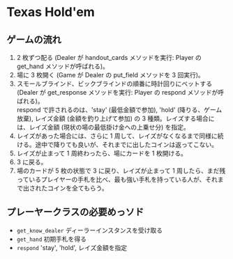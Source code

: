 # Texas Hold'em

## ゲームの流れ
1. 2 枚ずつ配る (Dealer が handout_cards メソッドを実行: Player の get_hand メソッドが呼ばれる)。  
2. 場に 3 枚開く (Game が Dealer の put_field メソッドを 3 回実行)。  
3. スモールブラインド、ビックブラインドの順番に時計回りにベットする (Dealer が get_response メソッドを実行: Player の respond メソッドが呼ばれる)。  
respond で許されるのは、'stay' (最低金額で参加), 'hold' (降りる、ゲーム放棄), レイズ金額 (金額を釣り上げて参加) の 3 種類。レイズする場合には、レイズ金額 (現状の場の最低掛け金への上乗せ分) を指定。  
4. レイズがあった場合には、さらに 1 周して、レイズがなくなるまで同様に続ける。途中で降りても良いが、それまでに出したコインは返ってこない。  
5. レイズが止まって 1 周終わったら、場にカードを 1 枚開ける。  
6. 3 に戻る。  
7. 場のカードが 5 枚の状態で 3 に戻り、レイズが止まって 1 周したら、まだ残っているプレイヤーの手札を比べ、最も強い手札を持っている人が、それまで出されたコインを全てもらう。

## プレーヤークラスの必要めっソド
- `get_know_dealer` ディーラーインスタンスを受け取る
- `get_hand` 初期手札を得る
- `respond` 'stay', 'hold', レイズ金額を指定
